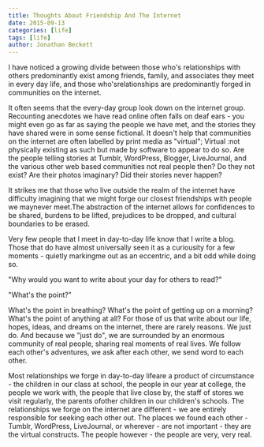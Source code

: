 ```yaml
---
title: Thoughts About Friendship And The Internet
date: 2015-09-13
categories: [life]
tags: [life]
author: Jonathan Beckett
---
```


I have noticed a growing divide between those who's relationships with others predominantly exist among friends, family, and associates they meet in every day life, and those who'srelationships are predominantly forged in communities on the internet.

It often seems that the every-day group look down on the internet group. Recounting anecdotes we have read online often falls on deaf ears - you might even go as far as saying the people we have met, and the stories they have shared were in some sense fictional. It doesn't help that communities on the internet are often labelled by print media as "virtual"; Virtual :not physically existing as such but made by software to appear to do so. Are the people telling stories at Tumblr, WordPress, Blogger, LiveJournal, and the various other web based communities not real people then? Do they not exist? Are their photos imaginary? Did their stories never happen?

It strikes me that those who live outside the realm of the internet have difficulty imagining that we might forge our closest friendships with people we maynever meet.The abstraction of the internet allows for confidences to be shared, burdens to be lifted, prejudices to be dropped, and cultural boundaries to be erased.

Very few people that I meet in day-to-day life know that I write a blog. Those that do have almost universally seen it as a curiousity for a few moments - quietly markingme out as an eccentric, and a bit odd while doing so.

"Why would you want to write about your day for others to read?"

"What's the point?"

What's the point in breathing? What's the point of getting up on a morning? What's the point of anything at all? For those of us that write about our life, hopes, ideas, and dreams on the internet, there are rarely reasons. We just do. And because we "just do", we are surrounded by an enormous community of real people, sharing real moments of real lives. We follow each other's adventures, we ask after each other, we send word to each other.

Most relationships we forge in day-to-day lifeare a product of circumstance - the children in our class at school, the people in our year at college, the people we work with, the people that live close by, the staff of stores we visit regularly, the parents ofother children in our children's schools. The relationships we forge on the internet are different - we are entirely responsible for seeking each other out. The places we found each other - Tumblr, WordPress, LiveJournal, or wherever - are not important - they are the virtual constructs. The people however - the people are very, very real.